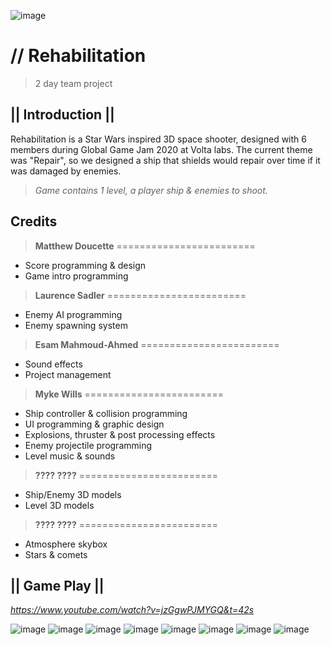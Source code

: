 ![image](https://static.wixstatic.com/media/0e8e62_c6b9e68b910c4db48390e41dcac0aed6~mv2.png)

# // Rehabilitation
> 2 day team project
 
## **|| Introduction ||**
Rehabilitation is a Star Wars inspired 3D space shooter, designed with 6 members during Global Game Jam 2020 at Volta labs. The current theme was "Repair", so we designed a ship that shields would repair over time if it was damaged by enemies. 

> _Game contains 1 level, a player ship & enemies to shoot._ 

## Credits

> **Matthew Doucette**
========================
* Score programming & design
* Game intro programming

> **Laurence Sadler**
========================
* Enemy AI programming
* Enemy spawning system

> **Esam Mahmoud-Ahmed**
========================
* Sound effects
* Project management

> **Myke Wills**
========================
* Ship controller & collision programming
* UI programming & graphic design
* Explosions, thruster & post processing effects
* Enemy projectile programming
* Level music & sounds

> **???? ????**
========================
* Ship/Enemy 3D models
* Level 3D models

> **???? ????**
========================
* Atmosphere skybox
* Stars & comets

## **|| Game Play ||**
_https://www.youtube.com/watch?v=jzGgwPJMYGQ&t=42s_

![image](https://static.wixstatic.com/media/0e8e62_91186901234a44f7affeaa8208330041~mv2.png)
![image](https://static.wixstatic.com/media/0e8e62_f86f71de770e484ab3cd47bb49a1d7bb~mv2.png)
![image](https://static.wixstatic.com/media/0e8e62_c529eafd342140ae9ff5483bcb56aba9~mv2.png)
![image](https://static.wixstatic.com/media/0e8e62_a0b67b5fdf604322bd5624243fec1032~mv2.png)
![image](https://static.wixstatic.com/media/0e8e62_42821c09a7e04f3b948ad5332be2a7b0~mv2.png)
![image](https://static.wixstatic.com/media/0e8e62_210d24aee4d144cd9b93077414c3b137~mv2.png)
![image](https://static.wixstatic.com/media/0e8e62_a80b888e009648b3b7b52f9a2633b8b1~mv2.png)
![image](https://static.wixstatic.com/media/0e8e62_3655520186494477a657282be0009d83~mv2.png)
